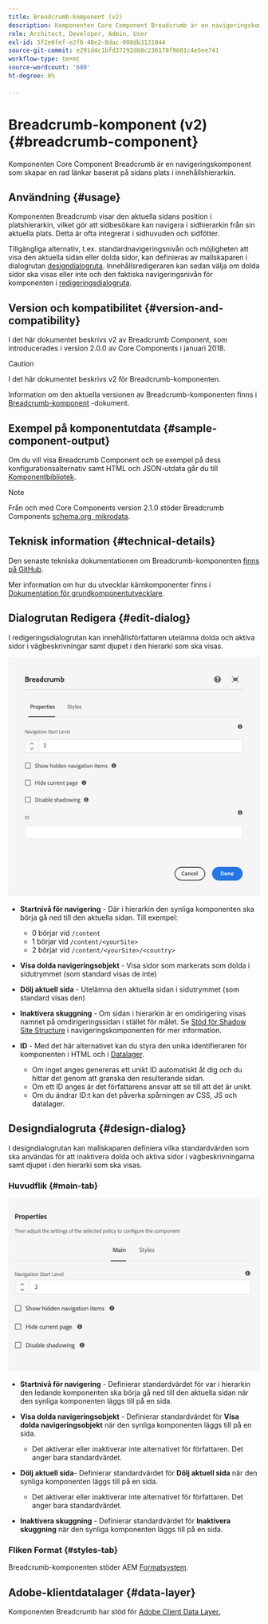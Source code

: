 ```yaml
---
title: Breadcrumb-komponent (v2)
description: Komponenten Core Component Breadcrumb är en navigeringskomponent som skapar en rad länkar baserat på sidans plats i innehållshierarkin.
role: Architect, Developer, Admin, User
exl-id: 5f2e6fef-e2f6-48e2-8dac-008db3131044
source-git-commit: e291d4c1bfd37292d68c236178f9681c4e5ee741
workflow-type: tm+mt
source-wordcount: '680'
ht-degree: 0%

---
```


# Breadcrumb-komponent (v2) {#breadcrumb-component}

Komponenten Core Component Breadcrumb är en navigeringskomponent som skapar en rad länkar baserat på sidans plats i innehållshierarkin.

## Användning {#usage}

Komponenten Breadcrumb visar den aktuella sidans position i platshierarkin, vilket gör att sidbesökare kan navigera i sidhierarkin från sin aktuella plats. Detta är ofta integrerat i sidhuvuden och sidfötter.

Tillgängliga alternativ, t.ex. standardnavigeringsnivån och möjligheten att visa den aktuella sidan eller dolda sidor, kan definieras av mallskaparen i dialogrutan [designdialogruta](#design-dialog). Innehållsredigeraren kan sedan välja om dolda sidor ska visas eller inte och den faktiska navigeringsnivån för komponenten i [redigeringsdialogruta](#edit-dialog).

## Version och kompatibilitet {#version-and-compatibility}

I det här dokumentet beskrivs v2 av Breadcrumb Component, som introducerades i version 2.0.0 av Core Components i januari 2018.

>[!CAUTION]
>
>I det här dokumentet beskrivs v2 för Breadcrumb-komponenten.
>
>Information om den aktuella versionen av Breadcrumb-komponenten finns i [Breadcrumb-komponent](/help/components/breadcrumb.md) -dokument.

## Exempel på komponentutdata {#sample-component-output}

Om du vill visa Breadcrumb Component och se exempel på dess konfigurationsalternativ samt HTML och JSON-utdata går du till [Komponentbibliotek](https://adobe.com/go/aem_cmp_library_breadcrumb).

>[!NOTE]
>
>Från och med Core Components version 2.1.0 stöder Breadcrumb Components [schema.org, mikrodata](https://schema.org/BreadcrumbList).

## Teknisk information {#technical-details}

Den senaste tekniska dokumentationen om Breadcrumb-komponenten [finns på GitHub](https://adobe.com/go/aem_cmp_tech_breadcrumb_v2).

Mer information om hur du utvecklar kärnkomponenter finns i [Dokumentation för grundkomponentutvecklare](/help/developing/overview.md).

## Dialogrutan Redigera {#edit-dialog}

I redigeringsdialogrutan kan innehållsförfattaren utelämna dolda och aktiva sidor i vägbeskrivningar samt djupet i den hierarki som ska visas.

![Dialogruta för redigering av komponenten Breadcrumb](/help/assets/breadcrumb-edit.png)

* **Startnivå för navigering** - Där i hierarkin den synliga komponenten ska börja gå ned till den aktuella sidan. Till exempel:

   * 0 börjar vid `/content`
   * 1 börjar vid `/content/<yourSite>`
   * 2 börjar vid `/content/<yourSite>/<country>`

* **Visa dolda navigeringsobjekt** - Visa sidor som markerats som dolda i sidutrymmet (som standard visas de inte)
* **Dölj aktuell sida** - Utelämna den aktuella sidan i sidutrymmet (som standard visas den)
* **Inaktivera skuggning** - Om sidan i hierarkin är en omdirigering visas namnet på omdirigeringssidan i stället för målet. Se [Stöd för Shadow Site Structure](../v1/navigation.md#shadow-structure) i navigeringskomponenten för mer information.
* **ID** - Med det här alternativet kan du styra den unika identifieraren för komponenten i HTML och i [Datalager](/help/developing/data-layer/overview.md).
   * Om inget anges genereras ett unikt ID automatiskt åt dig och du hittar det genom att granska den resulterande sidan.
   * Om ett ID anges är det författarens ansvar att se till att det är unikt.
   * Om du ändrar ID:t kan det påverka spårningen av CSS, JS och datalager.

## Designdialogruta {#design-dialog}

I designdialogrutan kan mallskaparen definiera vilka standardvärden som ska användas för att inaktivera dolda och aktiva sidor i vägbeskrivningarna samt djupet i den hierarki som ska visas.

### Huvudflik {#main-tab}

![](/help/assets/breadcrumb-design.png)

* **Startnivå för navigering** - Definierar standardvärdet för var i hierarkin den ledande komponenten ska börja gå ned till den aktuella sidan när den synliga komponenten läggs till på en sida.
* **Visa dolda navigeringsobjekt** - Definierar standardvärdet för **Visa dolda navigeringsobjekt** när den synliga komponenten läggs till på en sida.

   * Det aktiverar eller inaktiverar inte alternativet för författaren. Det anger bara standardvärdet.

* **Dölj aktuell sida**- Definierar standardvärdet för **Dölj aktuell sida** när den synliga komponenten läggs till på en sida.

   * Det aktiverar eller inaktiverar inte alternativet för författaren. Det anger bara standardvärdet.

* **Inaktivera skuggning** - Definierar standardvärdet för **Inaktivera skuggning** när den synliga komponenten läggs till på en sida.

### Fliken Format {#styles-tab}

Breadcrumb-komponenten stöder AEM [Formatsystem](/help/get-started/authoring.md#component-styling).

## Adobe-klientdatalager {#data-layer}

Komponenten Breadcrumb har stöd för [Adobe Client Data Layer.](/help/developing/data-layer/overview.md)
